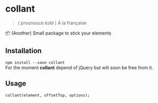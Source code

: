 # collant  
> ( prounouce *kɔlɑ̃* )  À la française  


:package: (Another) Small package to stick your elements

## Installation
`npm install --save collant`  
For the moment **collant** depend of jQuery but will soon be free from it.

## Usage
`collant(element, offsetTop, options);`
